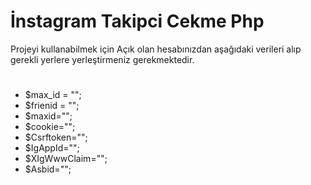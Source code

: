 # İnstagram Takipci Cekme Php

Projeyi kullanabilmek için Açık olan hesabınızdan aşağıdaki verileri alıp gerekli yerlere yerleştirmeniz gerekmektedir.
#
- $max_id = "";
- $frienid = "";
- $maxid="";
- $cookie="";
- $Csrftoken="";
- $IgAppId="";
- $XIgWwwClaim="";
- $Asbid="";
